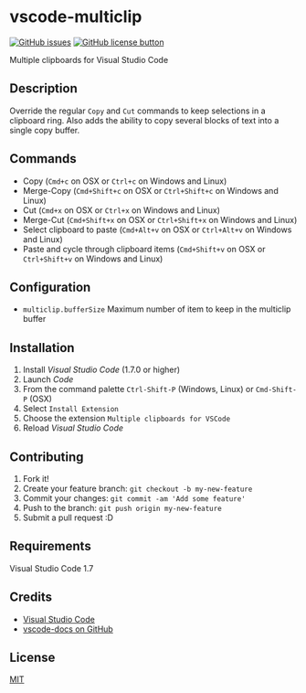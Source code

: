# vscode-multiclip

[![GitHub issues](https://img.shields.io/github/issues/stef-levesque/vscode-multiclip.svg)](https://github.com/stef-levesque/vscode-multiclip/issues)
[![GitHub license button](https://img.shields.io/github/license/stef-levesque/vscode-multiclip.svg)](https://github.com/stef-levesque/vscode-multiclip/blob/master/LICENSE.md)

Multiple clipboards for Visual Studio Code

## Description

Override the regular `Copy` and `Cut` commands to keep selections in a clipboard ring. Also adds the
ability to copy several blocks of text into a single copy buffer.

## Commands

* Copy (`Cmd+c` on OSX or `Ctrl+c` on Windows and Linux)
* Merge-Copy (`Cmd+Shift+c` on OSX or `Ctrl+Shift+c` on Windows and Linux)
* Cut (`Cmd+x` on OSX or `Ctrl+x` on Windows and Linux)
* Merge-Cut (`Cmd+Shift+x` on OSX or `Ctrl+Shift+x` on Windows and Linux)
* Select clipboard to paste  (`Cmd+Alt+v` on OSX or `Ctrl+Alt+v` on Windows and Linux)
* Paste and cycle through clipboard items (`Cmd+Shift+v` on OSX or `Ctrl+Shift+v` on Windows and Linux)

## Configuration

* `multiclip.bufferSize` Maximum number of item to keep in the multiclip buffer

## Installation

1. Install *Visual Studio Code* (1.7.0 or higher)
2. Launch *Code*
3. From the command palette `Ctrl-Shift-P` (Windows, Linux) or `Cmd-Shift-P` (OSX)
4. Select `Install Extension`
5. Choose the extension `Multiple clipboards for VSCode`
6. Reload *Visual Studio Code*

## Contributing

1. Fork it!
2. Create your feature branch: `git checkout -b my-new-feature`
3. Commit your changes: `git commit -am 'Add some feature'`
4. Push to the branch: `git push origin my-new-feature`
5. Submit a pull request :D

## Requirements

Visual Studio Code 1.7

## Credits

* [Visual Studio Code](https://code.visualstudio.com/)
* [vscode-docs on GitHub](https://github.com/Microsoft/vscode-docs)

## License

[MIT](LICENSE.md)
